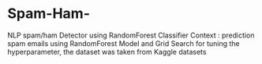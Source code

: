 # Spam-Ham-
NLP spam/ham Detector using RandomForest Classifier 
Context : prediction spam emails using RandomForest Model and Grid Search for tuning the hyperparameter,
          the dataset was taken from Kaggle datasets 
